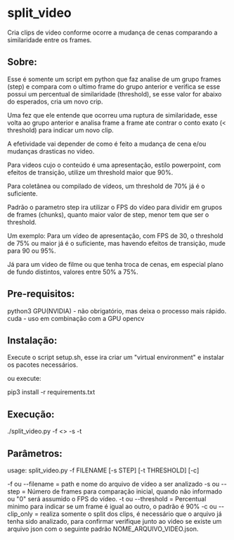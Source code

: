 # split_video
Cria clips de video conforme ocorre a mudança de cenas comparando a similaridade entre os frames.

## Sobre:
Esse é somente um script em python que faz analise de um grupo frames (step) e compara com o ultimo frame do grupo anterior e verifica se esse possui um percentual de similaridade (threshold), se esse valor for abaixo do esperados, cria um novo crip.

Uma fez que ele entende que ocorreu uma ruptura de similaridade, esse volta ao grupo anterior e analisa frame a frame ate contrar o conto exato (< threshold) para indicar um novo clip.

A efetividade vai depender de como é feito a mudança de cena e/ou mudanças drasticas no video.

Para videos cujo o conteúdo é uma apresentação, estilo powerpoint, com efeitos de transição, utilize um threshold maior que 90%.

Para coletânea ou compilado de vídeos, um threshold de 70% já é o suficiente.

Padrão o parametro step ira utilizar o FPS do vídeo para dividir em grupos de frames (chunks), quanto maior valor de step, menor tem que ser o threshold.

Um exemplo:
Para um vídeo de apresentação, com FPS de 30, o threshold de 75% ou maior já é o suficiente, mas havendo efeitos de transição, mude para 90 ou 95%.

Já para um video de filme ou que tenha troca de cenas, em especial plano de fundo distintos, valores entre 50% a 75%.


## Pre-requisitos:
python3
GPU(NVIDIA) - não obrigatório, mas deixa o processo mais rápido.
cuda - uso em combinação com a GPU
opencv

## Instalação:

Execute o script setup.sh, esse ira criar um "virtual environment" e instalar os pacotes necessários.

ou execute:

pip3 install -r requirements.txt

## Execução:

./split_video.py -f <<PATH E NOME DO ARQUIV DE VIDEO>> -s <NUMERO DE FRAMES PARA CHECAGEM> -t <THRESHOLD PARA CORTE DE CENA>

## Parâmetros:
usage: split_video.py -f FILENAME [-s STEP] [-t THRESHOLD] [-c]

-f ou --filename = path e nome do arquivo de vídeo a ser analizado
-s ou --step = Número de frames para comparação inicial, quando não informado ou "0" será assumido o FPS do vídeo.
-t ou --threshold = Percentual minimo para indicar se um frame é igual ao outro, o padrão é 90%
-c ou --clip_only = realiza somente o split dos clips, é necessário que o arquivo já tenha sido analizado, para confirmar verifique junto ao video se existe um arquivo json com o seguinte padrão NOME_ARQUIVO_VIDEO.json.


